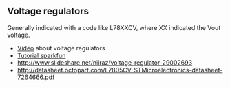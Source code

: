 ## Voltage regulators

Generally indicated with a code like L78XXCV, where XX indicated the Vout voltage.

 - [Video](https://www.youtube.com/watch?v=GSzVs7_aW-Y) about voltage regulators
 - [Tutorial sparkfun](https://www.sparkfun.com/tutorials/103)
 - http://www.slideshare.net/niiraz/voltage-regulator-29002693
 - http://datasheet.octopart.com/L7805CV-STMicroelectronics-datasheet-7264666.pdf

